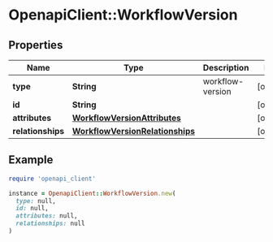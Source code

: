 # OpenapiClient::WorkflowVersion

## Properties

| Name | Type | Description | Notes |
| ---- | ---- | ----------- | ----- |
| **type** | **String** | workflow-version | [optional] |
| **id** | **String** |  | [optional] |
| **attributes** | [**WorkflowVersionAttributes**](WorkflowVersionAttributes.md) |  | [optional] |
| **relationships** | [**WorkflowVersionRelationships**](WorkflowVersionRelationships.md) |  | [optional] |

## Example

```ruby
require 'openapi_client'

instance = OpenapiClient::WorkflowVersion.new(
  type: null,
  id: null,
  attributes: null,
  relationships: null
)
```

